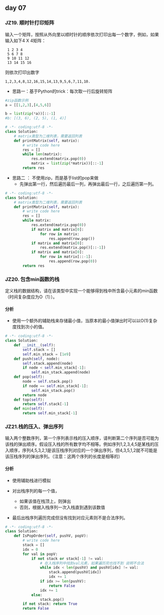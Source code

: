 ## day 07

### JZ19. 顺时针打印矩阵
输入一个矩阵，按照从外向里以顺时针的顺序依次打印出每一个数字，例如，如果输入如下4 X 4矩阵：

```
 1 2 3 4
 5 6 7 8
 9 10 11 12
 13 14 15 16
```

 则依次打印出数字

```
1,2,3,4,8,12,16,15,14,13,9,5,6,7,11,10.
```

- 思路一：基于Python的trick：每次取一行后旋转矩阵

```python
#zip函数示例
a = [[1,2,3],[4,5,6]]

b = list(zip(*a))[::-1]
#b: [(3, 6), (2, 5), (1, 4)]
```

```python
# -*- coding:utf-8 -*-
class Solution:
    # matrix类型为二维列表，需要返回列表
    def printMatrix(self, matrix):
        # write code here
        res = []
        while len(matrix):
            res.extend(matrix.pop(0))
            matrix = list(zip(*matrix))[::-1]
        return res
```

- 思路二 ： 不使用zip，而是基于list的pop来做
  - 先弹出第一行，然后遍历最后一列，再弹出最后一行，之后遍历第一列。

```python
# -*- coding:utf-8 -*-
class Solution:
    # matrix类型为二维列表，需要返回列表
    def printMatrix(self, matrix):
        # write code here
        res = []
        while matrix:
            res.extend(matrix.pop(0))
            if matrix and matrix[0]:
                for row in matrix:
                    res.append(row.pop())
            if matrix and matrix[0]:
                res.extend(matrix.pop()[::-1])
            if matrix and matrix[0]:
                for row in matrix[::-1]:
                    res.append(row.pop(0))
        return res
```

### JZ20. 包含min函数的栈

定义栈的数据结构，请在该类型中实现一个能够得到栈中所含最小元素的min函数（时间复杂度应为O（1））。

#### 分析

- 使用一个额外的辅助栈来存储最小值，当原本的最小值弹出时可以以O(1)复杂度找到次小的值。

```python
# -*- coding:utf-8 -*-
class Solution:
    def __init__(self):
        self.stack = []
        self.min_stack = [1e9]
    def push(self, node):
        self.stack.append(node)
        if node < self.min_stack[-1]:
            self.min_stack.append(node)
    def pop(self):
        node = self.stack.pop()
        if node == self.min_stack[-1]:
            self.min_stack.pop()
        return node
    def top(self):
        return self.stack[-1]
    def min(self):
        return self.min_stack[-1]
```

### JZ21.栈的压入、弹出序列

输入两个整数序列，第一个序列表示栈的压入顺序，请判断第二个序列是否可能为该栈的弹出顺序。假设压入栈的所有数字均不相等。例如序列1,2,3,4,5是某栈的压入顺序，序列4,5,3,2,1是该压栈序列对应的一个弹出序列，但4,3,5,1,2就不可能是该压栈序列的弹出序列。（注意：这两个序列的长度是相等的）

#### 分析

- 使用辅助栈进行模拟

- 对出栈序列的每一个值，
  - 如果该值在栈顶上，则弹出
  - 否则，根据入栈序列一次入栈直到遇到该数值
- 最后出栈序列遍历完成但没有找到对应元素则不是合法序列。

```python
# -*- coding:utf-8 -*-
class Solution:
    def IsPopOrder(self, pushV, popV):
        # write code here
        stack = []
        idx = 0
        for val in popV:
            if not stack or stack[-1] != val:
                # 在入栈序列中找到val元素，如果遍历完也找不到 说明不合法
                while idx < len(pushV) and pushV[idx] != val:
                    stack.append(pushV[idx])
                    idx += 1
                if idx >= len(pushV):
                    return False
                idx += 1
            else:
                stack.pop()
        if not stack: return True
        return False
```

